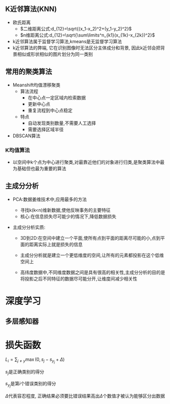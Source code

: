 ## K近邻算法(KNN)

- 欧氏距离
  - $二维距离公式:d_{12}=\sqrt{(x_1-x_2)^2+(y_1-y_2)^2}$ 
  - $n维距离公式:d_{12}=\sqrt{\sum\limits^n_{k1}(x_{1k}-x_{2k})^2}$ 
- k近邻算法属于监督学习算法,kmeans是无监督学习算法
- k近邻算法的弊端, 它在识别图像时无法区分主体成分和背景, 因此k近邻会把背景相似或形状相似的图片划分为同一类别

## 常用的聚类算法

- Meanshift均值漂移聚类
  - 算法流程
    - 在中心点一定区域内检索数据
    - 更新中心点
    - 重复流程到中心点稳定
  - 特点
    - 自动发现类别数量,不需要人工选择
    - 需要选择区域半径
- DBSCAN算法

### K均值算法

- 以空间中k个点为中心进行聚类,对最靠近他们的对象进行归类,是聚类算法中最为基础但也最为重要的算法

## 主成分分析

- PCA:数据姜维技术中,应用最多的方法

  - 寻找k(k<n)维新数据,使他反映事务的主要特征
  - 核心:在信息损失尽可能少的情况下,降低数据损失

- 主成分分析实质:

  - 3D到2D:在空间中建立一个平面,使所有点到平面的距离尽可能的小,点到平面的距离实际上就是损失的信息
  - 主成分分析就是建立一个更低维度的空间,让所有的元素都投影在这个低维空间上

  - 高纬度数据中,不同维度数据之间是具有很高的相关性,主成分分析的目的是将投影之后不同特征的数据尽可能分开,让维度间减少相关性

# 深度学习

## 多层感知器

# 损失函数

$L_i=\sum_{j\neq y}\max(0,s_j-s_{y_j}+\Delta)$

$s_j$是正确类别的得分

$s_{y_j}$是第$i$个错误类别的得分

$\Delta$代表容忍程度, 正确结果必须要比错误结果高出$\Delta$个数值才被认为能够区分出数据
